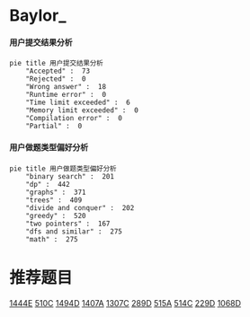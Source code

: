 # Baylor_

<!-- tabs:start -->



#### **用户提交结果分析**

```mermaid
pie title 用户提交结果分析
    "Accepted" :  73
    "Rejected" :  0
    "Wrong answer" :  18
    "Runtime error" :  0
    "Time limit exceeded" :  6
    "Memory limit exceeded" :  0
    "Compilation error" :  0
    "Partial" :  0
```

#### **用户做题类型偏好分析**

```mermaid
pie title 用户做题类型偏好分析
    "binary search" :  201
    "dp" :  442
    "graphs" :  371
    "trees" :  409
    "divide and conquer" :  202
    "greedy" :  520
    "two pointers" :  167
    "dfs and similar" :  275
    "math" :  275
```



<!-- tabs:end -->
# 推荐题目
[1444E](https://codeforces.com/contest/1444/problem/E)
[510C](https://codeforces.com/contest/510/problem/C)
[1494D](https://codeforces.com/contest/1494/problem/D)
[1407A](https://codeforces.com/contest/1407/problem/A)
[1307C](https://codeforces.com/contest/1307/problem/C)
[289D](https://codeforces.com/contest/289/problem/D)
[515A](https://codeforces.com/contest/515/problem/A)
[514C](https://codeforces.com/contest/514/problem/C)
[229D](https://codeforces.com/contest/229/problem/D)
[1068D](https://codeforces.com/contest/1068/problem/D)

